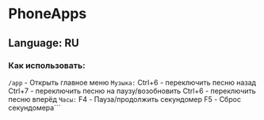 # PhoneApps
## Language: RU
### Как использовать:
```/app``` - Открыть главное меню
``Музыка:``
Ctrl+6 - переключить песню назад
Ctrl+7 - переключить песню на паузу/возобновить
Ctrl+6 - переключить песню вперёд
``Часы:``
F4 - Пауза/продолжить секундомер
F5 - Сброс секундомера```
